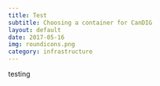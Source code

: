 ```yaml
---
title: Test
subtitle: Choosing a container for CanDIG
layout: default
date: 2017-05-16
img: roundicons.png
category: infrastructure
---
```


testing
